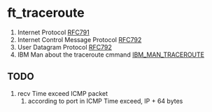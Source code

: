 # ft_traceroute

1. Internet Protocol
   [RFC791](https://datatracker.ietf.org/doc/html/rfc791)
1. Internet Control Message Protocol
   [RFC792](https://datatracker.ietf.org/doc/html/rfc792)
1. User Datagram Protocol
   [RFC792](https://datatracker.ietf.org/doc/html/rfc768)
1. IBM Man about the traceroute cmmand
   [IBM_MAN_TRACEROUTE](https://www.ibm.com/docs/fr/power8?topic=commands-traceroute-command)

## TODO

1. recv Time exceed ICMP packet
	1. according to port in ICMP Time exceed, IP + 64 bytes
